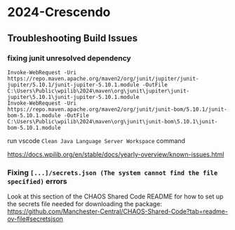 # 2024-Crescendo

## Troubleshooting Build Issues

### fixing junit unresolved dependency
```
Invoke-WebRequest -Uri https://repo.maven.apache.org/maven2/org/junit/jupiter/junit-jupiter/5.10.1/junit-jupiter-5.10.1.module -OutFile C:\Users\Public\wpilib\2024\maven\org\junit\jupiter\junit-jupiter\5.10.1\junit-jupiter-5.10.1.module
Invoke-WebRequest -Uri https://repo.maven.apache.org/maven2/org/junit/junit-bom/5.10.1/junit-bom-5.10.1.module -OutFile C:\Users\Public\wpilib\2024\maven\org\junit\junit-bom\5.10.1\junit-bom-5.10.1.module
```
run vscode `Clean Java Language Server Workspace` command

https://docs.wpilib.org/en/stable/docs/yearly-overview/known-issues.html

### Fixing `[...]/secrets.json (The system cannot find the file specified)` errors

Look at this section of the CHAOS Shared Code README for how to set up the secrets file needed for downloading the package:
https://github.com/Manchester-Central/CHAOS-Shared-Code?tab=readme-ov-file#secretsjson